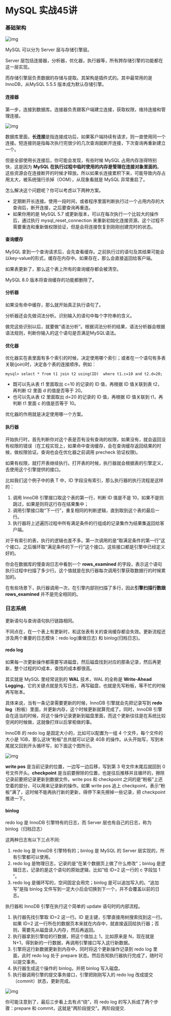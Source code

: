 # MySQL 实战45讲



### 基础架构

![img](https://static001.geekbang.org/resource/image/0d/d9/0d2070e8f84c4801adbfa03bda1f98d9.png)



MySQL 可以分为 Server 层与存储引擎层。

Server 层包括连接器，分析器，优化器，执行器等，所有跨存储引擎的功能都在这一层实现。

而存储引擎层负责数据的存储与提取。其架构是插件式的。其中最常用的是InnoDB，从MySQL 5.5.5 版本成为默认存储引擎。

#### 连接器

第一步，连接到数据库。连接器负责跟客户端建立连接，获取权限，维持连接和管理连接。

![img](https://static001.geekbang.org/resource/image/f2/ed/f2da4aa3a672d48ec05df97b9f992fed.png)

数据库里面，**长连接**是指连接成功后，如果客户端持续有请求，则一直使用同一个连接。短连接则是指每次执行完很少的几次查询就断开连接，下次查询再重新建立一个。

但是全部使用长连接后，你可能会发现，有些时候 MySQL 占用内存涨得特别快，这是因为 **MySQL 在执行过程中临时使用的内存是管理在连接对象里面的**。这些资源会在连接断开的时候才释放。所以如果长连接累积下来，可能导致内存占用太大，被系统强行杀掉（OOM），从现象看就是 MySQL 异常重启了。

怎么解决这个问题呢？你可以考虑以下两种方案。

- 定期断开长连接。使用一段时间，或者程序里面判断执行过一个占用内存的大查询后，断开连接，之后要查询再重连。
- 如果你用的是 MySQL 5.7 或更新版本，可以在每次执行一个比较大的操作后，通过执行 mysql_reset_connection 来重新初始化连接资源。这个过程不需要重连和重新做权限验证，但是会将连接恢复到刚刚创建完时的状态。

#### 查询缓存

MySQL 拿到一个查询请求后，会先查看缓存。之前执行过的语句及其结果可能会以key-value的形式，缓存在内存中。如果存在，那么会直接返回给客户端。

如果表更新了，那么这个表上所有的查询缓存都会被清空。

MySQL 8.0 版本将查询缓存的功能都删除了。

#### 分析器

如果没有命中缓存，那么就开始真正执行语句了。

分析器还会先做词法分析。识别输入的语句中每个字符串的含义。

做完这些识别以后，就要做“语法分析”。根据词法分析的结果，语法分析器会根据语法规则，判断你输入的这个语句是否满足MySQL语法。

#### 优化器

优化器实在表里面有多个索引的时候，决定使用哪个索引；或者在一个语句有多表关联(join)时，决定各个表的连接顺序。例如：

```mysql
mysql> select * from t1 join t2 using(ID)  where t1.c=10 and t2.d=20;
```

- 既可以先从表 t1 里面取出 c=10 的记录的 ID 值，再根据 ID 值关联到表 t2，再判断 t2 里面 d 的值是否等于 20。
- 也可以先从表 t2 里面取出 d=20 的记录的 ID 值，再根据 ID 值关联到 t1，再判断 t1 里面 c 的值是否等于 10。

优化器的作用就是决定使用哪一个方案。

#### 执行器

开始执行时，首先判断你对这个表是否有没有查询的权限，如果没有，就会返回没有权限的错误（在工程实现上，如果命中查询缓存，会在查询缓存返回结果的时候，做权限验证。查询也会在优化器之前调用 precheck 验证权限)。

如果有权限，就打开表继续执行。打开表的时候，执行器就会根据表的引擎定义，去使用这个引擎提供的接口。

比如我们这个例子中的表 T 中，ID 字段没有索引，那么执行器的执行流程是这样的：

1. 调用 InnoDB 引擎接口取这个表的第一行，判断 ID 值是不是 10，如果不是则跳过，如果是则将这行存在结果集中；
2. 调用引擎接口取“下一行”，重复相同的判断逻辑，直到取到这个表的最后一行。
3. 执行器将上述遍历过程中所有满足条件的行组成的记录集作为结果集返回给客户端。

对于有索引的表，执行的逻辑也差不多。第一次调用的是“取满足条件的第一行”这个接口，之后循环取“满足条件的下一行”这个接口，这些接口都是引擎中已经定义好的。

你会在数据库的慢查询日志中看到一个 **rows_examined** 的字段，表示这个语句执行过程中扫描了多少行。这个值就是在执行器每次调用引擎获取数据行的时候累加的。

在有些场景下，执行器调用一次，在引擎内部则扫描了多行，因此**引擎扫描行数跟 rows_examined** 并不是完全相同的。



### 日志系统

更新语句与查询语句执行链路相同。

不同点在，在一个表上有更新时，和这张表有关的查询缓存都会失效。更新流程还涉及两个重要的日志模块：redo log(重做日志) 和 binlog(归档日志)。

#### redo log

如果每一次更新操作都需要写进磁盘，然后磁盘找到对应的那条记录，然后再更新，整个过程的IO成本，查找的成本都很高。

其实就是 MySQL 里经常说到的 **WAL** 技术，WAL 的全称是 **Write-Ahead Logging**，它的关键点就是先写日志，再写磁盘，也就是先写粉板，等不忙的时候再写账本。

具体来说，当有一条记录需要更新的时候，InnoDB 引擎就会先把记录写到 **redo log**（粉板）里面，并更新内存，这个时候更新就算完成了。同时，InnoDB 引擎会在适当的时候，将这个操作记录更新到磁盘里面，而这个更新往往是在系统比较空闲的时候做，这就像打烊以后掌柜做的事。

InnoDB 的 redo log 是固定大小的，比如可以配置为一组 4 个文件，每个文件的大小是 1GB，那么这块“粉板”总共就可以记录 4GB 的操作。从头开始写，写到末尾就又回到开头循环写，如下面这个图所示。

![img](https://static001.geekbang.org/resource/image/16/a7/16a7950217b3f0f4ed02db5db59562a7.png)

**write pos** 是当前记录的位置，一边写一边后移，写到第 3 号文件末尾后就回到 0 号文件开头。**checkpoint** 是当前要擦除的位置，也是往后推移并且循环的，擦除记录前要把记录更新到数据文件。write pos 和 checkpoint 之间的是“粉板”上还空着的部分，可以用来记录新的操作。如果 write pos 追上 checkpoint，表示“粉板”满了，这时候不能再执行新的更新，得停下来先擦掉一些记录，把 checkpoint 推进一下。



#### binlog

redo log 是 InnoDB 引擎特有的日志，而 Server 层也有自己的日志，称为 binlog（归档日志）

这两种日志有以下三点不同:

1. redo log 是 InnoDB 引擎特有的；binlog 是 MySQL 的 Server 层实现的，所有引擎都可以使用。
2. redo log 是物理日志，记录的是“在某个数据页上做了什么修改”；binlog 是逻辑日志，记录的是这个语句的原始逻辑，比如“给 ID=2 这一行的 c 字段加 1 ”。
3. redo log 是循环写的，空间固定会用完；binlog 是可以追加写入的。“追加写”是指 binlog 文件写到一定大小后会切换到下一个，并不会覆盖以前的日志。

执行器和 InnoDB 引擎在执行这个简单的 update 语句时的内部流程。

1. 执行器先找引擎取 ID=2 这一行。ID 是主键，引擎直接用树搜索找到这一行。如果 ID=2 这一行所在的数据页本来就在内存中，就直接返回给执行器；否则，需要先从磁盘读入内存，然后再返回。
2. 执行器拿到引擎给的行数据，把这个值加上 1，比如原来是 N，现在就是 N+1，得到新的一行数据，再调用引擎接口写入这行新数据。
3. 引擎将这行新数据更新到内存中，同时将这个更新操作记录到 redo log 里面，此时 redo log 处于 prepare 状态。然后告知执行器执行完成了，随时可以提交事务。
4. 执行器生成这个操作的 binlog，并把 binlog 写入磁盘。
5. 执行器调用引擎的提交事务接口，引擎把刚刚写入的 redo log 改成提交（commit）状态，更新完成。

![img](https://static001.geekbang.org/resource/image/2e/be/2e5bff4910ec189fe1ee6e2ecc7b4bbe.png)

你可能注意到了，最后三步看上去有点“绕”，将 redo log 的写入拆成了两个步骤：prepare 和 commit，这就是"两阶段提交"。两阶段提交.